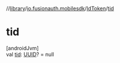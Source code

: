 //[library](../../../index.md)/[io.fusionauth.mobilesdk](../index.md)/[IdToken](index.md)/[tid](tid.md)

# tid

[androidJvm]\
val [tid](tid.md): [UUID](https://developer.android.com/reference/kotlin/java/util/UUID.html)? = null
